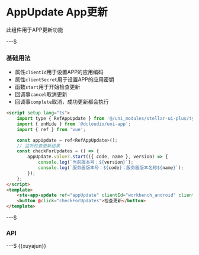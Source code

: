 # AppUpdate App更新

此组件用于APP更新功能

---$

### 基础用法

- 属性`clientId`用于设置APP的应用编码
- 属性`clientSecret`用于设置APP的应用密钥
- 函数`start`用于开始检查更新
- 回调事`cancel`取消更新
- 回调事`complete`取消，成功更新都会执行

```html
<script setup lang="ts">
    import type { RefAppUpdate } from '@/uni_modules/stellar-ui-plus/types/refComponents';
    import { onHide } from '@dcloudio/uni-app';
    import { ref } from 'vue';

    const appUpdate = ref<RefAppUpdate>();
    // 监听检查更新结果
    const checkForUpdates = () => {
        appUpdate.value?.start(({ code, name }, version) => {
            console.log(`当前版本号：${version}`);
            console.log(`服务器版本号：${code}；服务器版本名称${name}`);
        });
    };
</script>
<template>
    <ste-app-update ref="appUpdate" clientId="workbench_android" clientSecret="gkS6lEEncqAocYK2qsrvPQZykm3ISeMx"></ste-app-update>
    <button @click="checkForUpdates">检查更新</button>
</template>
```

---$

### API

<!-- props -->

---$
{{xuyajun}}
